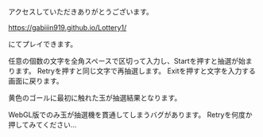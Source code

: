 アクセスしていただきありがとうございます。

https://gabiiin919.github.io/Lottery1/

にてプレイできます。

任意の個数の文字を全角スペースで区切って入力し、Startを押すと抽選が始まります。
Retryを押すと同じ文字で再抽選します。
Exitを押すと文字を入力する画面に戻ります。

黄色のゴールに最初に触れた玉が抽選結果となります。

WebGL版でのみ玉が抽選機を貫通してしまうバグがあります。
Retryを何度か押してみてください...

